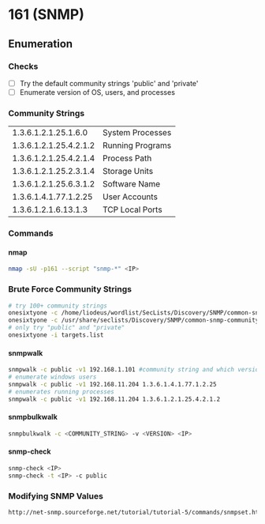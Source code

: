 # 161 (SNMP)

## Enumeration

### Checks

* [ ] Try the default community strings 'public' and 'private'
* [ ] Enumerate version of OS, users, and processes

### Community Strings

|                        |                  |
| ---------------------- | ---------------- |
| 1.3.6.1.2.1.25.1.6.0   | System Processes |
| 1.3.6.1.2.1.25.4.2.1.2 | Running Programs |
| 1.3.6.1.2.1.25.4.2.1.4 | Process Path     |
| 1.3.6.1.2.1.25.2.3.1.4 | Storage Units    |
| 1.3.6.1.2.1.25.6.3.1.2 | Software Name    |
| 1.3.6.1.4.1.77.1.2.25  | User Accounts    |
| 1.3.6.1.2.1.6.13.1.3   | TCP Local Ports  |

### Commands

#### nmap

```bash
nmap -sU -p161 --script "snmp-*" <IP>
```

### Brute Force Community Strings

```bash
# try 100+ community strings
onesixtyone -c /home/liodeus/wordlist/SecLists/Discovery/SNMP/common-snmp-community-strings-onesixtyone.txt <IP>
onesixtyone -c /usr/share/seclists/Discovery/SNMP/common-snmp-community-strings.txt <IP>
# only try "public" and "private"
onesixtyone -i targets.list
```

#### snmpwalk

```bash
snmpwalk -c public -v1 192.168.1.101 #community string and which version
# enumerate windows users
snmpwalk -c public -v1 192.168.11.204 1.3.6.1.4.1.77.1.2.25 
# enumerates running processes
snmpwalk -c public -v1 192.168.11.204 1.3.6.1.2.1.25.4.2.1.2 
```

#### snmpbulkwalk

```bash
snmpbulkwalk -c <COMMUNITY_STRING> -v <VERSION> <IP>
```

#### snmp-check

```bash
snmp-check <IP>
snmp-check -t <IP> -c public
```



### Modifying SNMP Values

```bash
http://net-snmp.sourceforge.net/tutorial/tutorial-5/commands/snmpset.html
```
